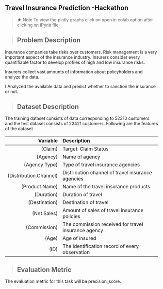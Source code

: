 ## Travel Insurance Prediction -Hackathon

>★ Note To view the plotly graphs click on open in colab option after clicking on iPynb file


> ## Problem Description

Insurance companies take risks over customers. Risk management is a very important aspect of the insurance industry. Insurers consider every quantifiable factor to develop profiles of high and low insurance risks.

Insurers collect vast amounts of information about policyholders and analyze the data.

I Analyzed the available data and predict whether to sanction the insurance or not.

> ## Dataset Description

The training dataset consists of data corresponding to 52310 customers and the test dataset consists of 22421 customers.
Following are the features of the dataset

|Variable|Description|
|--------:|:------------|
| (Claim)|Target: Claim Status|
|(Agency)|Name of agency  |
|(Agency.Type)|Type of travel insurance agencies  |
|(Distribution.Channel)|Distribution channel of travel insurance agencies  |
|(Product.Name)|Name of the travel insurance products  |
|(Duration)|Duration of travel  |
|(Destination)|Destination of travel  |
| (Net.Sales)|Amount of sales of travel insurance policies |
| (Commission)|The commission received for travel insurance agency |
|(Age)|Age of insured  |
|(ID)|The identification record of every observation |

> ## Evaluation Metric
The evaluation metric for this task will be precision_score.
